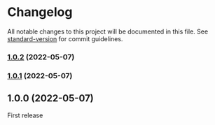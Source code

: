 # Changelog

All notable changes to this project will be documented in this file. See [standard-version](https://github.com/conventional-changelog/standard-version) for commit guidelines.

### [1.0.2](https://github.com/Danaru87/Gambit-cli/compare/v1.0.1...v1.0.2) (2022-05-07)

### [1.0.1](https://github.com/Danaru87/Gambit-cli/compare/v1.0.0...v1.0.1) (2022-05-07)

## 1.0.0 (2022-05-07)

First release
